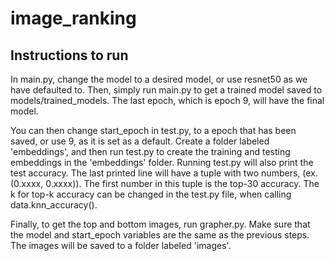 # image_ranking


## Instructions to run

In main.py, change the model to a desired model, or use resnet50 as we have defaulted to. Then, simply run main.py to get a trained model saved to models/trained_models.
The last epoch, which is epoch 9, will have the final model.

You can then change start_epoch in test.py, to a epoch that has been saved, or use 9, as it is set as a default. Create a folder labeled 'embeddings', and then
run test.py to create the training and testing embeddings in the 'embeddings' folder. Running test.py will also print the test accuracy. The last printed line will have a tuple
with two numbers, (ex. (0.xxxx, 0.xxxx)). The first number in this tuple is the top-30 accuracy. The k for top-k accuracy can be changed in the test.py file, when calling data.knn_accuracy().

Finally, to get the top and bottom images, run grapher.py. Make sure that the model and start_epoch variables are the same as the previous steps. The images will be saved to a folder labeled 'images'.



